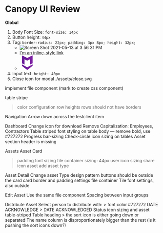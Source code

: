 # Canopy UI Review

**Global**

  1. Body Font Size: `font-size: 14px`
  2. Button height: `44px`
  3. Tag:   `border-radius: 22px; padding: 3px 8px; height: 32px;`
     *  <img width="988" alt="Screen Shot 2021-05-13 at 3 56 31 PM" src="https://user-images.githubusercontent.com/6618158/118096653-3959fe00-b404-11eb-9d93-599648a29168.png">
     *  [I'm an inline-style link](https://www.google.com)
     *  ![alt text](https://github.com/adam-p/markdown-here/raw/master/src/common/images/icon48.png "Logo Title Text 1")
  5. Input text: `height: 40px`
  6. Close icon for modal ./assets/close.svg


implement file component (mark to create css component)

table stripe 
>color configuration
>row heights
> rows should not have borders

Navigation
Arrow down across the testclient item 

Dashboard
Change icon for download
Remove Capitalization: Employees, Contractors
Table striped
font styling on table body — remove bold, use #727272
Progress bar-sizing
Check-circle icon sizing on tables
Asset section header is missing

Assets
Asset Card
> padding
> font sizing
> file container sizing: 44px
> user icon sizing
> share icon asset
> add asset type

Asset Detail
Change asset Type design pattern
buttons should be outside the card
card border and padding settings
file container
Tile font settings, also outside

Edit Asset
Use the same file component
Spacing between input groups

Distribute Asset
Select person to distribute with: > font color #727272
DATE ACKNOWLEDGE > DATE ACKNOWLEDGED
Status icon sizing and asset
table-striped
Table heading > the sort icon is either going down or separated
The name column is disproportionately bigger than the rest (is it pushing the sort icons down?)


